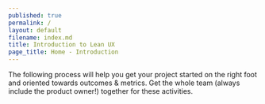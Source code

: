 ```yaml
---
published: true
permalink: /
layout: default
filename: index.md
title: Introduction to Lean UX
page_title: Home - Introduction
---
```

The following process will help you get your project started on the right foot and oriented towards outcomes & metrics. Get the whole team (always include the product owner!) together for these activities.


